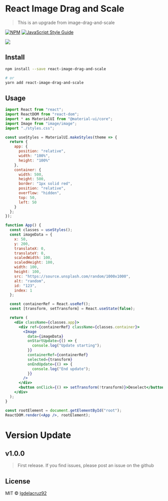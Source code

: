 # React Image Drag and Scale

> This is an upgrade from image-drag-and-scale

[![NPM](https://img.shields.io/npm/v/image-drag-and-scale.svg)](https://www.npmjs.com/package/image-drag-and-scale) [![JavaScript Style Guide](https://img.shields.io/badge/code_style-standard-brightgreen.svg)](https://standardjs.com)

[![](https://media.giphy.com/media/YmiC7E6aX3xZu5pIZN/giphy.gif)](https://media.giphy.com/media/YmiC7E6aX3xZu5pIZN/giphy.gif)

## Install

```bash
npm install --save react-image-drag-and-scale

# or
yarn add react-image-drag-and-scale
```

## Usage

```jsx
import React from "react";
import ReactDOM from "react-dom";
import * as MaterialUI from "@material-ui/core";
import Image from "image/image";
import "./styles.css";

const useStyles = MaterialUI.makeStyles(theme => {
  return {
    app: {
      position: "relative",
      width: "100%",
      height: "100%"
    },
    container: {
      width: 500,
      height: 500,
      border: "1px solid red",
      position: "relative",
      overflow: "hidden",
      top: 50,
      left: 50
    }
  };
});

function App() {
  const classes = useStyles();
  const imageData = {
    x: 50,
    y: 200,
    translateX: 0,
    translateY: 0,
    scaledWidth: 100,
    scaledHeight: 100,
    width: 100,
    height: 100,
    src: "https://source.unsplash.com/random/1000x1000",
    alt: "random",
    id: "123",
    index: 1
  };

  const containerRef = React.useRef();
  const [transform, setTransform] = React.useState(false);

  return (
    <div className={classes.app}>
      <div ref={containerRef} className={classes.container}>
        <Image
          data={imageData}
          onStartUpdate={() => {
            console.log("Update starting");
          }}
          containerRef={containerRef}
          selected={transform}
          onEndUpdate={() => {
            console.log("End update");
          }}
        />
      </div>
      <button onClick={() => setTransform(!transform)}>Deselect</button>
    </div>
  );
}

const rootElement = document.getElementById("root");
ReactDOM.render(<App />, rootElement);
```

# Version Update

## v1.0.0

> First release. If you find issues, please post an issue on the github

## License

MIT © [lgdelacruz92](https://github.com/lgdelacruz92)
